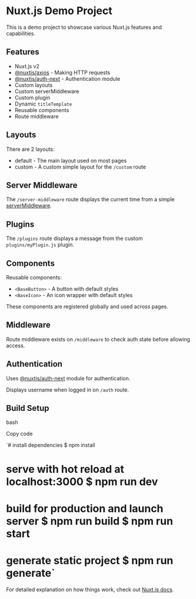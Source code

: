Nuxt.js Demo Project
====================

This is a demo project to showcase various Nuxt.js features and capabilities.

Features
--------

-   Nuxt.js v2
-   [@nuxtjs/axios](https://github.com/nuxt-community/axios-module) - Making HTTP requests
-   [@nuxtjs/auth-next](https://auth.nuxtjs.org/) - Authentication module
-   Custom layouts
-   Custom serverMiddleware
-   Custom plugin
-   Dynamic `titleTemplate`
-   Reusable components
-   Route middleware

Layouts
-------

There are 2 layouts:

-   default - The main layout used on most pages
-   custom - A custom simple layout for the `/custom` route

Server Middleware
-----------------

The `/server-middleware` route displays the current time from a simple [serverMiddleware](https://nuxtjs.org/docs/2.x/configuration-glossary/configuration-servermiddleware).

Plugins
-------

The `/plugins` route displays a message from the custom `plugins/myPlugin.js` plugin.

Components
----------

Reusable components:

-   `<BaseButton>` - A button with default styles
-   `<BaseIcon>` - An icon wrapper with default styles

These components are registered globally and used across pages.

Middleware
----------

Route middleware exists on `/middleware` to check auth state before allowing access.

Authentication
--------------

Uses [@nuxtjs/auth-next](https://auth.nuxtjs.org/) module for authentication.

Displays username when logged in on `/auth` route.

Build Setup
-----------

bash

Copy code

`# install dependencies  $ npm  install
# serve with hot reload at localhost:3000  $ npm run dev
# build for production and launch server  $ npm run build $ npm run start
# generate static project  $ npm run generate`

For detailed explanation on how things work, check out [Nuxt.js docs](https://nuxtjs.org/).
